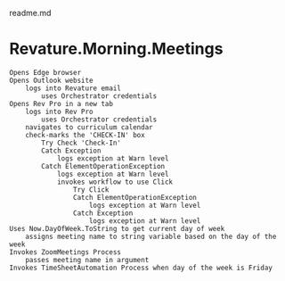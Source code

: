 readme.md

# Revature.Morning.Meetings
    Opens Edge browser
    Opens Outlook website
        logs into Revature email
            uses Orchestrator credentials
    Opens Rev Pro in a new tab
        logs into Rev Pro
            uses Orchestrator credentials
        navigates to curriculum calendar
        check-marks the 'CHECK-IN' box
            Try Check 'Check-In'
            Catch Exception
                logs exception at Warn level
            Catch ElementOperationException
                logs exception at Warn level
                invokes workflow to use Click
                    Try Click
                    Catch ElementOperationException
                        logs exception at Warn level
                    Catch Exception
                        logs exception at Warn level
    Uses Now.DayOfWeek.ToString to get current day of week
        assigns meeting name to string variable based on the day of the week
    Invokes ZoomMeetings Process
        passes meeting name in argument
    Invokes TimeSheetAutomation Process when day of the week is Friday
